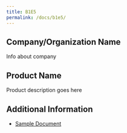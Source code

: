 ```yaml
---
title: B1E5
permalink: /docs/b1e5/
---
```


## Company/Organization Name
Info about company

## Product Name
Product description goes here

## Additional Information
 - [Sample Document](../monday/breakout1/documents/b1p1d1.pdf)